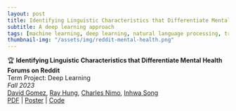```yaml
---
layout: post
title: Identifying Linguistic Characteristics that Differentiate Mental Health Forums on Reddit
subtitle: A deep learning approach
tags: [machine learning, deep learning, natural language processing, transformers, classification, model interpretability]
thumbnail-img: "/assets/img/reddit-mental-health.png"
---
```


🏆 **Identifying Linguistic Characteristics that Differentiate Mental Health Forums on Reddit** \
Term Project: Deep Learning \
*Fall 2023* \
[David Gomez](https://dbgomez94.github.io/),
[Ray Hung](https://www.linkedin.com/in/ruize-hung/?locale=en_US), 
[Charles Nimo](https://charlesnimo.me/), 
[Inhwa Song](https://greenina.notion.site/Inhwa-Song-0cb769c9a9314e358cf728c0fe3b1e74)
\
[PDF](/pdfs/reddit-mental-health-report.pdf) |
[Poster](/pdfs/reddit-mental-health-poster.pdf) |
[Code]()